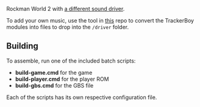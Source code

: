 Rockman World 2 with [a different sound driver](https://github.com/Kak2X/opsnd).

To add your own music, use the tool in [this](https://github.com/Kak2X/suntool) repo to convert the TrackerBoy modules into files to drop into the `/driver` folder. 

## Building
To assemble, run one of the included batch scripts:
- **build-game.cmd** for the game
- **build-player.cmd** for the player ROM
- **build-gbs.cmd** for the GBS file

Each of the scripts has its own respective configuration file.
